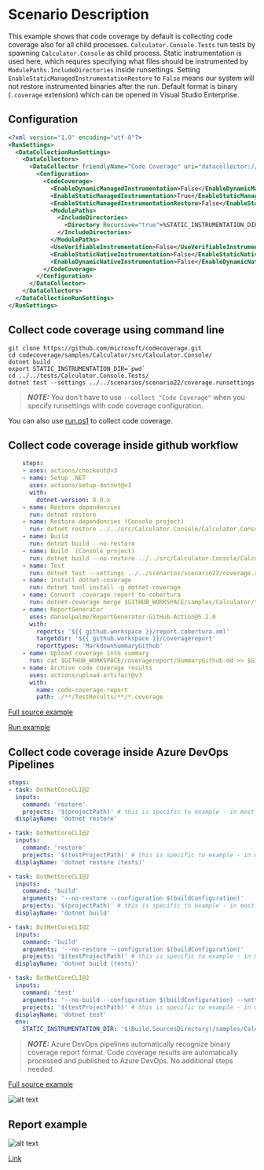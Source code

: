 # Scenario Description

This example shows that code coverage by default is collecting code coverage also for all child processes. `Calculator.Console.Tests` run tests by spawning `Calculator.Console` as child process. Static instrumentation is used here, which requres specifying what files should be instrumented by `ModulePaths.IncludeDirectories` inside runsettings. Setting `EnableStaticManagedInstrumentationRestore` to `False` means our system will not restore instrumented binaries after the run. Default format is binary (`.coverage` extension) which can be opened in Visual Studio Enterprise.

## Configuration

```xml
<?xml version="1.0" encoding="utf-8"?>
<RunSettings>
  <DataCollectionRunSettings>
    <DataCollectors>
      <DataCollector friendlyName="Code Coverage" uri="datacollector://Microsoft/CodeCoverage/2.0" assemblyQualifiedName="Microsoft.VisualStudio.Coverage.DynamicCoverageDataCollector, Microsoft.VisualStudio.TraceCollector, Version=11.0.0.0, Culture=neutral, PublicKeyToken=b03f5f7f11d50a3a">
        <Configuration>
          <CodeCoverage>
            <EnableDynamicManagedInstrumentation>False</EnableDynamicManagedInstrumentation>
            <EnableStaticManagedInstrumentation>True</EnableStaticManagedInstrumentation>
            <EnableStaticManagedInstrumentationRestore>False</EnableStaticManagedInstrumentationRestore>
            <ModulePaths>
              <IncludeDirectories>
                <Directory Recursive="true">%STATIC_INSTRUMENTATION_DIR%</Directory>
              </IncludeDirectories>
            </ModulePaths>
            <UseVerifiableInstrumentation>False</UseVerifiableInstrumentation>
            <EnableStaticNativeInstrumentation>False</EnableStaticNativeInstrumentation>
            <EnableDynamicNativeInstrumentation>False</EnableDynamicNativeInstrumentation>
          </CodeCoverage>
        </Configuration>
      </DataCollector>
    </DataCollectors>
  </DataCollectionRunSettings>
</RunSettings>
```

## Collect code coverage using command line

```shell
git clone https://github.com/microsoft/codecoverage.git
cd codecoverage/samples/Calculator/src/Calculator.Console/
dotnet build
export STATIC_INSTRUMENTATION_DIR=`pwd`
cd ../../tests/Calculator.Console.Tests/
dotnet test --settings ../../scenarios/scenario22/coverage.runsettings
```

> **_NOTE:_** You don't have to use `--collect "Code Coverage"` when you specify runsettings with code coverage configuration.

You can also use [run.ps1](run.ps1) to collect code coverage.

## Collect code coverage inside github workflow

```yml
    steps:
    - uses: actions/checkout@v3
    - name: Setup .NET
      uses: actions/setup-dotnet@v3
      with:
        dotnet-version: 8.0.x
    - name: Restore dependencies
      run: dotnet restore
    - name: Restore dependencies (Console project)
      run: dotnet restore ../../src/Calculator.Console/Calculator.Console.csproj
    - name: Build
      run: dotnet build --no-restore
    - name: Build  (Console project)
      run: dotnet build --no-restore ../../src/Calculator.Console/Calculator.Console.csproj
    - name: Test
      run: dotnet test --settings ../../scenarios/scenario22/coverage.runsettings --no-build --verbosity normal
    - name: Install dotnet-coverage
      run: dotnet tool install -g dotnet-coverage
    - name: Convert .coverage report to cobertura
      run: dotnet-coverage merge $GITHUB_WORKSPACE/samples/Calculator/tests/Calculator.Console.Tests/TestResults/**/*.coverage -f cobertura -o $GITHUB_WORKSPACE/report.cobertura.xml
    - name: ReportGenerator
      uses: danielpalme/ReportGenerator-GitHub-Action@5.2.0
      with:
        reports: '${{ github.workspace }}/report.cobertura.xml'
        targetdir: '${{ github.workspace }}/coveragereport'
        reporttypes: 'MarkdownSummaryGithub'
    - name: Upload coverage into summary
      run: cat $GITHUB_WORKSPACE/coveragereport/SummaryGithub.md >> $GITHUB_STEP_SUMMARY
    - name: Archive code coverage results
      uses: actions/upload-artifact@v3
      with:
        name: code-coverage-report
        path: ./**/TestResults/**/*.coverage
```

[Full source example](../../../../.github/workflows/Calculator_Scenario22.yml)

[Run example](../../../../../../actions/workflows/Calculator_Scenario22.yml)

## Collect code coverage inside Azure DevOps Pipelines

```yml
steps:
- task: DotNetCoreCLI@2
  inputs:
    command: 'restore'
    projects: '$(projectPath)' # this is specific to example - in most cases not needed
  displayName: 'dotnet restore'

- task: DotNetCoreCLI@2
  inputs:
    command: 'restore'
    projects: '$(testProjectPath)' # this is specific to example - in most cases not needed
  displayName: 'dotnet restore (tests)'

- task: DotNetCoreCLI@2
  inputs:
    command: 'build'
    arguments: '--no-restore --configuration $(buildConfiguration)'
    projects: '$(projectPath)' # this is specific to example - in most cases not needed
  displayName: 'dotnet build'

- task: DotNetCoreCLI@2
  inputs:
    command: 'build'
    arguments: '--no-restore --configuration $(buildConfiguration)'
    projects: '$(testProjectPath)' # this is specific to example - in most cases not needed
  displayName: 'dotnet build (tests)'

- task: DotNetCoreCLI@2
  inputs:
    command: 'test'
    arguments: '--no-build --configuration $(buildConfiguration) --settings samples/Calculator/scenarios/scenario22/coverage.runsettings'
    projects: '$(testProjectPath)' # this is specific to example - in most cases not needed
  displayName: 'dotnet test'
  env:
    STATIC_INSTRUMENTATION_DIR: '$(Build.SourcesDirectory)/samples/Calculator/src/Calculator.Console'
```

> **_NOTE:_** Azure DevOps pipelines automatically recognize binary coverage report format. Code coverage results are automatically processed and published to Azure DevOps. No additional steps needed.

[Full source example](azure-pipelines.yml)

![alt text](azure-pipelines.jpg "Code Coverage tab in Azure DevOps pipelines")

## Report example

![alt text](example.report.jpg "Example report")

[Link](example.report.coverage)
